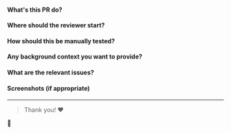 #### What's this PR do?

#### Where should the reviewer start?

#### How should this be manually tested?

#### Any background context you want to provide?

#### What are the relevant issues?

#### Screenshots (if appropriate)

---
> Thank you! :heart:

:rocket:
